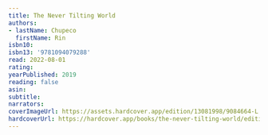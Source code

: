 ```yaml
---
title: The Never Tilting World
authors:
- lastName: Chupeco
  firstName: Rin
isbn10:
isbn13: '9781094079288'
read: 2022-08-01
rating:
yearPublished: 2019
reading: false
asin:
subtitle:
narrators:
coverImageUrl: https://assets.hardcover.app/edition/13081998/9084664-L.jpg
hardcoverUrl: https://hardcover.app/books/the-never-tilting-world/editions/31497040
---
```

